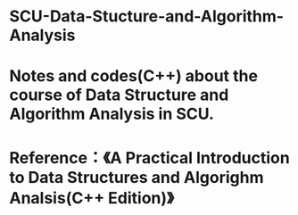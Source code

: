 # SCU-Data-Stucture-and-Algorithm-Analysis
# Notes and codes(C++) about the course of Data Structure and Algorithm Analysis in SCU.
# Reference：《A Practical Introduction to Data Structures and Algorighm Analsis(C++ Edition)》
